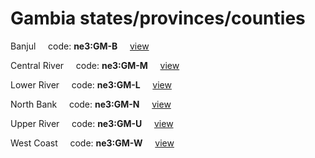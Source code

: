 # Gambia states/provinces/counties
Banjul&nbsp;&nbsp;&nbsp;&nbsp;&nbsp;code: **ne3:GM-B**&nbsp;&nbsp;&nbsp;&nbsp;&nbsp;[view](../../export/geojson/medium/ne3/gm/b.geojson)&nbsp;&nbsp;&nbsp;&nbsp;&nbsp;


Central River&nbsp;&nbsp;&nbsp;&nbsp;&nbsp;code: **ne3:GM-M**&nbsp;&nbsp;&nbsp;&nbsp;&nbsp;[view](../../export/geojson/medium/ne3/gm/m.geojson)&nbsp;&nbsp;&nbsp;&nbsp;&nbsp;


Lower River&nbsp;&nbsp;&nbsp;&nbsp;&nbsp;code: **ne3:GM-L**&nbsp;&nbsp;&nbsp;&nbsp;&nbsp;[view](../../export/geojson/medium/ne3/gm/l.geojson)&nbsp;&nbsp;&nbsp;&nbsp;&nbsp;


North Bank&nbsp;&nbsp;&nbsp;&nbsp;&nbsp;code: **ne3:GM-N**&nbsp;&nbsp;&nbsp;&nbsp;&nbsp;[view](../../export/geojson/medium/ne3/gm/n.geojson)&nbsp;&nbsp;&nbsp;&nbsp;&nbsp;


Upper River&nbsp;&nbsp;&nbsp;&nbsp;&nbsp;code: **ne3:GM-U**&nbsp;&nbsp;&nbsp;&nbsp;&nbsp;[view](../../export/geojson/medium/ne3/gm/u.geojson)&nbsp;&nbsp;&nbsp;&nbsp;&nbsp;


West Coast&nbsp;&nbsp;&nbsp;&nbsp;&nbsp;code: **ne3:GM-W**&nbsp;&nbsp;&nbsp;&nbsp;&nbsp;[view](../../export/geojson/medium/ne3/gm/w.geojson)&nbsp;&nbsp;&nbsp;&nbsp;&nbsp;

